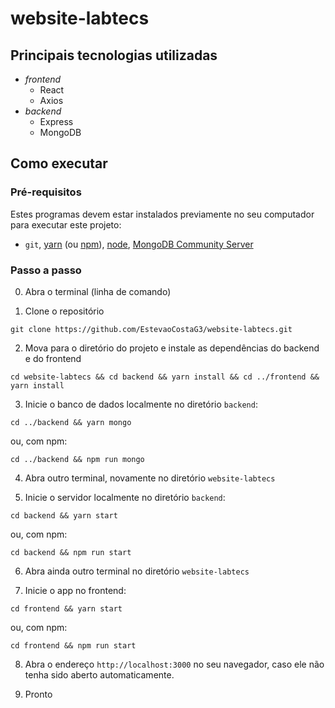 # website-labtecs

## Principais tecnologias utilizadas

- _frontend_
  - React
  - Axios
- _backend_
  - Express
  - MongoDB

## Como executar

### Pré-requisitos

Estes programas devem estar instalados previamente no seu computador para executar este projeto:

- `git`, [yarn](https://yarnpkg.com/) (ou [npm](https://yarnpkg.com/)), [node](https://nodejs.org/en/), [MongoDB Community Server](https://www.mongodb.com/download-center/community)

### Passo a passo

0. Abra o terminal (linha de comando)

1. Clone o repositório
```
git clone https://github.com/EstevaoCostaG3/website-labtecs.git
```

2. Mova para o diretório do projeto e instale as dependências do backend e do frontend

```
cd website-labtecs && cd backend && yarn install && cd ../frontend && yarn install 
```

3. Inicie o banco de dados localmente no diretório `backend`:

```
cd ../backend && yarn mongo
```

ou, com npm:

```
cd ../backend && npm run mongo
```

4. Abra outro terminal, novamente no diretório `website-labtecs`

5. Inicie o servidor localmente no diretório `backend`:

```
cd backend && yarn start
```

ou, com npm:

```
cd backend && npm run start
```

6. Abra ainda outro terminal no diretório `website-labtecs`

7. Inicie o app no frontend:

```
cd frontend && yarn start
```

ou, com npm:

```
cd frontend && npm run start
```

8. Abra o endereço `http://localhost:3000` no seu navegador, caso ele não tenha sido aberto automaticamente.

9. Pronto
